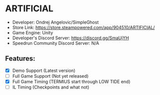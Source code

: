 # ARTIFICIAL

- Developer: Ondrej Angelovic/SimpleGhost
- Store Link: https://store.steampowered.com/app/904510/ARTIFICIAL/
- Game Engine: Unity
- Developer's Discord Server: https://discord.gg/SmaUjYH
- Speedrun Community Discord Server: N/A

## Features:
- [x] Demo Support (Latest version)
- [ ] Full Game Support (Not yet released)
- [x] Full Game Timing (TERMIUS start through LOW TIDE end)
- [ ] IL Timing (Checkpoints and what not)